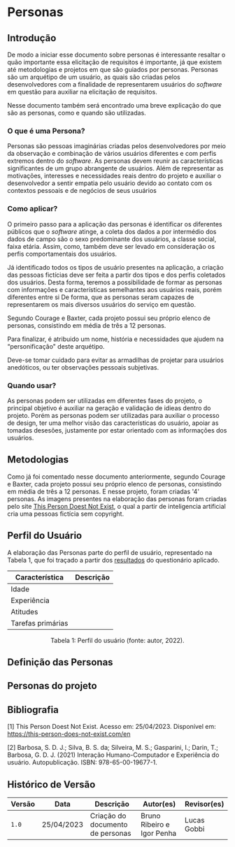 # Personas

## Introdução

De modo a iniciar esse documento sobre personas é interessante resaltar o quão importante essa elicitação de requisitos é importante, já que existem até metodologias e projetos em que são guiados por personas. Personas são um arquétipo de um usuário, as quais são criadas pelos desenvolvedores com a finalidade de representarem usuários do _software_ em questão para auxiliar na elicitação de requisitos.

Nesse documento também será encontrado uma breve explicação do que são as personas, como e quando são utilizadas.

### O que é uma Persona?

Personas são pessoas imaginárias criadas pelos desenvolvedores por meio da observação e combinação de vários usuários diferentes e com perfis extremos dentro do _software_. As personas devem reunir as características significantes de um grupo abrangente de usuários. Além de representar as motivações, interesses e necessidades reais dentro do projeto e auxiliar o desenvolvedor a sentir empatia pelo usuário devido ao contato com os contextos pessoais e de negócios de seus usuários

### Como aplicar?

O primeiro passo para a aplicação das personas é identificar os diferentes públicos que o _software_ atinge, a coleta dos dados a por intermédio dos dados de campo são o sexo predominante dos usuários, a classe social, faixa etária. Assim, como, também deve ser levado em consideração os perfis comportamentais dos usuários.

Já identificado todos os tipos de usuário presentes na aplicação, a criação das pessoas fictícias deve ser feita a partir dos tipos e dos perfis coletados dos usuários. Desta forma, teremos a possibilidade de formar as personas com informações e características semelhantes aos usuários reais, porém diferentes entre si De forma, que as personas seram capazes de representarem os mais diversos usuários do serviço em questão.

Segundo Courage e Baxter, cada projeto possui seu próprio elenco de personas, consistindo em média de três a 12 personas.

Para finalizar, é atribuido um nome, história e necessidades que ajudem na “personificação" deste arquétipo.

Deve-se tomar cuidado para evitar as armadilhas de projetar para usuários anedóticos, ou ter observações pessoais subjetivas.

### Quando usar?

As personas podem ser utilizadas em diferentes fases do projeto, o principal objetivo é auxiliar na geração e validação de idieas dentro do projeto. Porém as personas podem ser utilizadas para auxiliar o processo de design, ter uma melhor visão das características do usuário, apoiar as tomadas desesões, justamente por estar orientado com as informações dos usuários.


## Metodologias

Como já foi comentado nesse documento anteriormente, segundo Courage e Baxter, cada projeto possui seu próprio elenco de personas, consistindo em média de três a 12 personas. E nesse projeto, foram criadas '4' personas.
As imagens presentes na elaboração das personas foram criadas pelo site [This Person Doest Not Exist](https://thispersondoesnotexist.com), o qual a partir de inteligencia artificial cria uma pessoas fictícia sem copyright.

## Perfil do Usuário

A elaboração das Personas parte do perfil de usuário, representado na Tabela 1, que foi traçado a partir dos [resultados](./perfil_usuario.md) do questionário aplicado.

| Característica    | Descrição                                                                    |
| ----------------- | ---------------------------------------------------------------------------- |
| Idade             |                                                                              |
| Experiência       |                                                                              |
| Atitudes          |                                                                              |
| Tarefas primárias |                                                                              |

<div style="text-align: center">
<p>Tabela 1: Perfil do usuário (fonte: autor, 2022).</p>
</div>

## Definição das Personas


## Personas do projeto

## Bibliografia

[1] This Person Doest Not Exist. Acesso em: 25/04/2023. Disponível em: <https://this-person-does-not-exist.com/en> <br>

[2] Barbosa, S. D. J.; Silva, B. S. da; Silveira, M. S.; Gasparini, I.; Darin, T.; Barbosa, G. D. J. (2021) Interação Humano-Computador e Experiência do usuário. Autopublicação. ISBN: 978-65-00-19677-1.

## Histórico de Versão

| Versão | Data       | Descrição                        | Autor(es)                  | Revisor(es) |
| ------ | ---------- | -------------------------------- | -------------------------- | ----------- |
| `1.0`  | 25/04/2023 | Criação do documento de personas | Bruno Ribeiro e Igor Penha | Lucas Gobbi |
